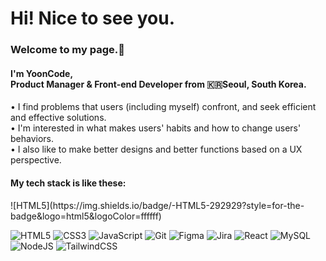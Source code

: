 <h1>Hi! Nice to see you.</h1>
<h3>Welcome to my page.👋</h3>
<h4>I'm YoonCode,</br>
Product Manager & Front-end Developer from 🇰🇷Seoul, South Korea.</h4>
<p>
• I find problems that users (including myself) confront, and seek efficient and effective solutions.</br>
• I'm interested in what makes users' habits and how to change users' behaviors.</br>
• I also like to make better designs and better functions based on a UX perspective.
</p>

<h4>My tech stack is like these:</h4>
![HTML5](https://img.shields.io/badge/-HTML5-292929?style=for-the-badge&logo=html5&logoColor=ffffff)

![HTML5](https://img.shields.io/badge/-HTML5-E34F26?style=for-the-badge&logo=html5&logoColor=ffffff)
![CSS3](https://img.shields.io/badge/-CSS3-1572B6?style=for-the-badge&logo=css3&logoColor=ffffff)
![JavaScript](https://img.shields.io/badge/-JavaScript-F7DF1E?style=for-the-badge&logo=javascript&logoColor=ffffff)
![Git](https://img.shields.io/badge/-Git-F05032?style=for-the-badge&logo=git&logoColor=ffffff)
![Figma](https://img.shields.io/badge/-Figma-a159ff?style=for-the-badge&logo=Figma&logoColor=ffffff)
![Jira](https://img.shields.io/badge/-Jira-2584ff?style=for-the-badge&logo=Jira&logoColor=ffffff)
![React](https://img.shields.io/badge/-React-61dafb?style=for-the-badge&logo=react&logoColor=ffffff)
![MySQL](https://img.shields.io/badge/-MySQL-41759B?style=for-the-badge&logo=mysql&logoColor=ffffff)
![NodeJS](https://img.shields.io/badge/-NodeJS-036e02?style=for-the-badge&logo=node.js&logoColor=ffffff)
![TailwindCSS](https://img.shields.io/badge/-Tailwind-0ba5e9?style=for-the-badge&logo=tailwindcss&logoColor=ffffff)

